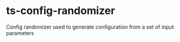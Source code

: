 # ts-config-randomizer
Config randomizer used to generate configuration from a set of input parameters
